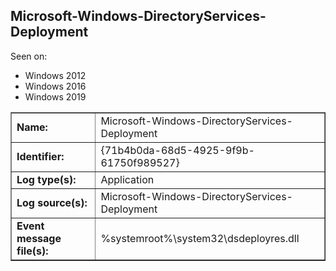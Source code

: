## Microsoft-Windows-DirectoryServices-Deployment

Seen on:
* Windows 2012
* Windows 2016
* Windows 2019

<table border="1" class="docutils">
  <tbody>
    <tr>
      <td><b>Name:</b></td>
      <td>Microsoft-Windows-DirectoryServices-Deployment</td>
    </tr>
    <tr>
      <td><b>Identifier:</b></td>
      <td>{71b4b0da-68d5-4925-9f9b-61750f989527}</td>
    </tr>
    <tr>
      <td><b>Log type(s):</b></td>
      <td>Application</td>
    </tr>
    <tr>
      <td><b>Log source(s):</b></td>
      <td>Microsoft-Windows-DirectoryServices-Deployment</td>
    </tr>
    <tr>
      <td><b>Event message file(s):</b></td>
      <td>%systemroot%\system32\dsdeployres.dll</td>
    </tr>
  </tbody>
</table>

&nbsp;

